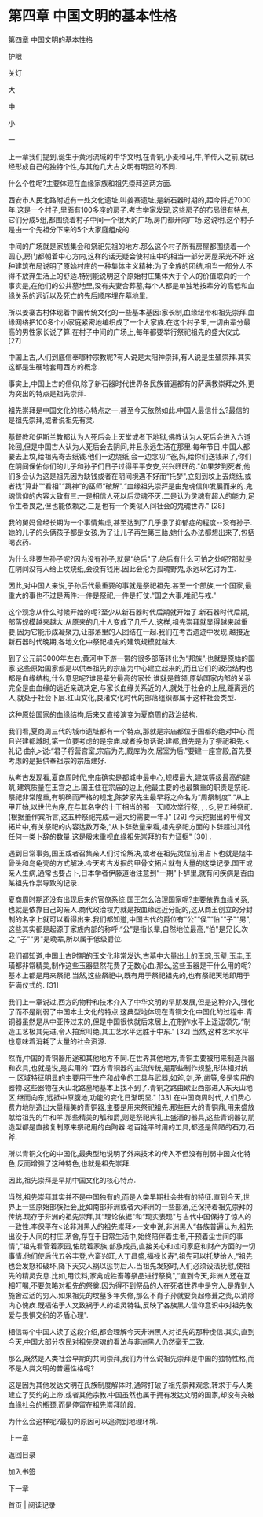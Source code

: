 # 第四章 中国文明的基本性格

第四章 中国文明的基本性格

护眼

关灯

大

中

小

一

上一章我们提到,诞生于黄河流域的中华文明,在青铜,小麦和马,牛,羊传入之前,就已经形成自己的独特个性,与其他几大古文明有明显的不同.

什么个性呢?主要体现在血缘家族和祖先崇拜这两方面.

西安市人民北路附近有一处文化遗址,叫姜寨遗址,是新石器时期的,距今将近7000年.这是一个村子,里面有100多座的房子.考古学家发现,这些房子的布局很有特点,它们分成5组,都围绕着村子中间一个很大的广场,房门都开向广场.这说明,这个村子是由一个先祖分下来的5个大家庭组成的.

中间的广场就是家族集会和祭祀先祖的地方.那么这个村子所有房屋都围绕着一个圆心,房门都朝着中心方向,这样的话无疑会使村庄中的相当一部分房屋采光不好.这种建筑布局说明了原始村庄的一种集体主义精神:为了全族的团结,相当一部分人不得不放弃生活上的舒适.特别能说明这个原始村庄集体大于个人的价值取向的一个事实是,在他们的公共墓地里,没有夫妻合葬墓,每个人都是单独地按辈分的高低和血缘关系的远近以及死亡的先后顺序埋在墓地里.

所以姜寨古村体现着中国传统文化的一些基本基因:家长制,血缘纽带和祖先崇拜.血缘网络把100多个小家庭紧密地编织成了一个大家族.在这个村子里,一切由辈分最高的男性家长说了算.在村子中间的广场上,每年都要举行祭祀祖先的盛大仪式. [27]

中国上古,人们到底信奉哪种宗教呢?有人说是太阳神崇拜,有人说是生殖崇拜.其实这都是生硬地套用西方的概念.

事实上,中国上古的信仰,除了新石器时代世界各民族普遍都有的萨满教崇拜之外,更为突出的特点是祖先崇拜.

祖先崇拜是中国文化的核心特点之一,甚至今天依然如此.中国人最信什么?最信的是祖先崇拜,或者说祖先有灵.

基督教和伊斯兰教都认为人死后会上天堂或者下地狱,佛教认为人死后会进入六道轮回,但是中国古人认为人死后会去阴间,并且永远生活在那里.每年节日,中国人都要去上坟,给祖先寄去纸钱.他们一边烧纸,会一边念叨:“爸,妈,给你们送钱来了,你们在阴间保佑你们的儿子和孙子们日子过得平平安安,兴兴旺旺的."如果梦到死者,他们多会认为这是祖先因为缺钱或者在阴间境遇不好而“托梦",立刻到坟上去烧纸,或者找“算卦"“看相"“跳神"的巫师“破解".“血缘祖先崇拜是由鬼魂信仰发展而来的.鬼魂信仰的内容大致有三:一是相信人死以后灵魂不灭.二是认为灵魂有超人的能力,足令生者畏之,但也能依赖之.三是也有一个类似人间社会的鬼魂世界." [28]

我的舅妈曾经长期为一个事情焦虑,甚至达到了几乎患了抑郁症的程度--没有孙子.她的儿子的头俩孩子都是女孩,为了让儿子再生第三胎,她什么办法都想出来了,包括喝农药.

为什么非要生孙子呢?因为没有孙子,就是“绝后"了.绝后有什么可怕之处呢?那就是在阴间没有人给上坟烧纸,会没有钱用.因此会沦为孤魂野鬼,永远以乞讨为生.

因此,对中国人来说,子孙后代最重要的事就是祭祀祖先.甚至一个部族,一个国家,最重大的事也不过是两件:一件是祭祀,一件是打仗.“国之大事,唯祀与戎."

这个观念从什么时候开始的呢?至少从新石器时代后期就开始了.新石器时代后期,部落规模越来越大,从原来的几十人变成了几千人,这样,祖先崇拜就显得越来越重要,因为它能形成凝聚力,让部落里的人团结在一起.我们在考古遗迹中发现,越接近新石器时代晚期,各地文化中祭祀祖先的建筑规模就越大.

到了公元前3000年左右,黄河中下游一带的很多部落转化为“邦族",也就是原始的国家.这些原始国家都是以供奉祖先的宗庙为中心建立起来的,而且它们的政治结构也都是血缘结构,什么意思呢?谁是辈分最高的家长,谁就是首领,原始国家内部的关系完全是由血缘的远近亲疏决定,与家长血缘关系近的人,就处于社会的上层,距离远的人,就处于社会下层.红山文化,良渚文化时代的部落组织都属于这种社会类型.

这种原始国家的血缘结构,后来又直接演变为夏商周的政治结构.

我们看,夏商周三代的城市遗址都有一个特点,那就是宗庙都位于国都的绝对中心.而且兴建都城时,第一位要考虑的是宗庙.或者换句话说:建都,首先是为了祭祀祖先.<礼记·曲礼>说:“君子将营宫室,宗庙为先,厩库为次,居室为后."要建一座宫殿,首先要考虑的是把供奉祖宗的宗庙建好.

从考古发现看,夏商周时代,宗庙确实是都城中最中心,规模最大,建筑等级最高的建筑,建筑质量在王宫之上.国王住在宗庙的边上,他最主要的也最繁重的职责是祭祀.祭祀非常隆重,有明确而严格的规定,陈梦家先生最早将之命名为“周祭制度".“从上甲开始,以世代为序,在与其名字的十干相当的那一天顺次举行祭, , ,彡,翌五种祭祀.(根据董作宾所言,这五种祭祀完成一遍大约需要一年.)" [29] 今天挖掘出的甲骨文拓片中,有关祭祀的内容达数万条,“从卜辞数量来看,祖先祭祀方面的卜辞超过其他任何一类卜辞的数量.这是殷末重视血缘祖先崇拜的有力证据" [30] .

遇到日常事务,国王或者召集亲人们讨论解决,或者在祖先灵位前用占卜也就是烧牛骨头和乌龟壳的方式解决.今天考古发掘的甲骨文拓片就有大量的这类记录.国王或亲人生病,通常也要占卜,日本学者伊藤道治注意到“一期"卜辞里,就有问疾病是否由某祖先作祟导致的记录.

夏商周时期还没有出现后来的官僚系统,国王怎么治理国家呢?主要依靠血缘关系,也就是依靠自己的亲人.商代政治权力就是按血缘远近分配的,这从商王创立的分封制的名字上就可以看得出来.我们都知道,中国古代的爵位有“公"“侯"“伯"“子"“男",这些其实都是起源于家族内部的称呼:“公"是指长辈,自然地位最高,“伯"是兄长,次之,“子"“男"是晚辈,所以属于低级爵位.

我们都知道,中国上古时期的玉文化非常发达,古墓中大量出土的玉琮,玉璧,玉圭,玉璜都非常精美,制作这些玉器显然花费了无数心血.那么,这些玉器是干什么用的呢?基本上都是用来祭祀.当然,这些祭祀中,既有用于祭祀祖先的,也有祭祀天地即用于萨满仪式的. [31]

我们上一章说过,西方的物种和技术介入了中华文明的早期发展,但是这种介入,强化了而不是削弱了中国本土文化的特点,这典型地体现在青铜文化中国化的过程中.青铜器虽然是从中亚传过来的,但是中国很快就后来居上,在制作水平上遥遥领先.“制造工艺极其先进,令人拍案叫绝,其工艺水平远胜于中东." [32] 当然,这种艺术水平也意味着消耗了大量的社会资源.

然而,中国的青铜器用途和其他地方不同.在世界其他地方,青铜主要被用来制造兵器和农具,也就是说,是实用的.“西方青铜器的主流传统,是那些制作规整,形体相对统一,区域特征明显的主要用于生产和战争的工具与武器,如斧,剑,矛,凿等,多是实用的器物.这些器物在天山北路墓地基本上找不到了.青铜之路由欧亚西部进入东天山地区,继而向东,远抵中原腹地,功能的变化日渐明显." [33] 在中国商周时代,人们费心费力地制造出大量精美的青铜器,主要是用来祭祀祖先.那些巨大的青铜鼎,用来盛放献给祖先的牛和羊,那些精美的觚和爵,则是祭祀典礼上盛酒的器具,这些青铜器初期造型都是直接复制原来祭祀用的白陶器.老百姓平时用的工具,都还是简陋的石刀,石斧.

所以青铜文化的中国化,最典型地说明了外来技术的传入不但没有削弱中国文化特色,反而增强了这种特色,也就是祖先崇拜.

因此,祖先崇拜是早期中国文化的核心特点.

当然,祖先崇拜其实并不是中国独有的,而是人类早期社会共有的特征.直到今天,世界上一些原始部族社会,比如南部非洲或者大洋洲的一些部落,还保持着祖先崇拜的传统.现存于非洲的祖先崇拜,其“理论依据"和“现实表现"与古代中国保持了惊人的一致性.李保平在<论非洲黑人的祖先崇拜>一文中说,非洲黑人“各族普遍认为,祖先出没于人间的村庄,茅舍,存在于日常生活中,始终陪伴着生者,干预着尘世间的事情",“祖先看管着家园,佑助着家族,部族成员,直接关心和过问家庭和财产方面的一切事情.他们使后代五谷丰登,六畜兴旺,人丁昌盛,福禄长寿",祖先可以托梦给人,“祖先也会发怒和破坏,降下天灾人祸以惩罚后人.当祖先发怒时,人们必须设法抚慰,使祖先的精灵安息.比如,用饮料,家禽或牲畜等祭品进行祭奠",“直到今天,非洲人还在互相叮嘱,不要忽略对祖先的祭奠.因为得不到祭品的人在死者世界中是穷人,是靠别人施舍过活的穷人.如果祖先的坟墓多年失修,那么不肖子孙就要负起修葺之责,以消除内心愧疚.既福佑于人又致祸于人的祖灵特牲,反映了各族黑人信仰意识中对祖先敬爱与畏惧交织的矛盾心理".

相信每个中国人读了这段介绍,都会理解今天非洲黑人对祖先的那种虔信.其实,直到今天,中国大部分农民对祖先灵魂的看法与非洲黑人仍然毫无二致.

那么,既然是人类社会早期的共同崇拜,我们为什么说祖先崇拜是中国的独特性格,而不是人类文明的普遍性格呢?

这是因为其他发达文明在氏族制度解体时,通常打破了祖先崇拜观念,转求于与人类建立了契约的上帝,或者其他宗教.中国虽然也属于拥有发达文明的国家,却没有突破血缘社会的瓶颈,而是停留在祖先崇拜阶段.

为什么会这样呢?最初的原因可以追溯到地理环境.

上一章

返回目录

加入书签

下一章

首页 | 阅读记录